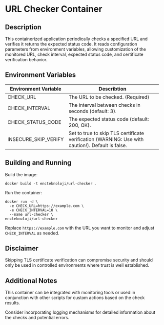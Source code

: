 
# URL Checker Container

## Description

This containerized application periodically checks a specified URL and verifies it returns the expected status code. It reads configuration parameters from environment variables, allowing customization of the monitored URL, check interval, expected status code, and certificate verification behavior.

## Environment Variables
  
| Environment Variable | Describtion |
|--|--|
| CHECK_URL | The URL to be checked. (Required) |
| CHECK_INTERVAL | The interval between checks in seconds (default: 3). |
| CHECK_STATUS_CODE | The expected status code (default: 200, OK). |
| INSECURE_SKIP_VERIFY | Set to true to skip TLS certificate verification (WARNING: Use with caution!). Default is false. |

## Building and Running

Build the image:

    docker build -t encteknoloji/url-checker .

Run the container:

    docker run -d \
      -e CHECK_URL=https://example.com \
      -e CHECK_INTERVAL=10 \
      --name url-checker \
    encteknoloji/url-checker

Replace `https://example.com` with the URL you want to monitor and adjust `CHECK_INTERVAL` as needed.

## Disclaimer

Skipping TLS certificate verification can compromise security and should only be used in controlled environments where trust is well established.

## Additional Notes

This container can be integrated with monitoring tools or used in conjunction with other scripts for custom actions based on the check results.

Consider incorporating logging mechanisms for detailed information about the checks and potential errors.
